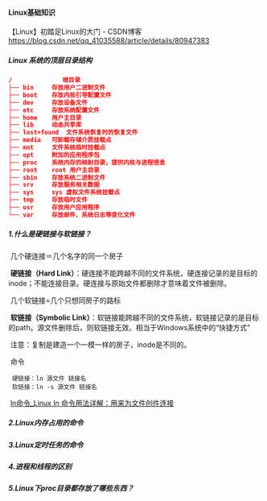 #### Linux基础知识

【Linux】初踏足Linux的大门 - CSDN博客
https://blog.csdn.net/qq_41035588/article/details/80947383

##### Linux 系统的顶层目录结构 

```json
/              根目录
├── bin     存放用户二进制文件
├── boot    存放内核引导配置文件
├── dev     存放设备文件
├── etc     存放系统配置文件
├── home    用户主目录
├── lib     动态共享库
├── lost+found  文件系统恢复时的恢复文件
├── media   可卸载存储介质挂载点
├── mnt     文件系统临时挂载点
├── opt     附加的应用程序包
├── proc    系统内存的映射目录，提供内核与进程信息
├── root    root 用户主目录
├── sbin    存放系统二进制文件
├── srv     存放服务相关数据
├── sys     sys 虚拟文件系统挂载点
├── tmp     存放临时文件
├── usr     存放用户应用程序
└── var     存放邮件、系统日志等变化文件
```



##### 1.什么是硬链接与软链接？

​	几个硬连接＝几个名字的同一个房子

​	**硬链接（Hard Link）**：硬连接不能跨越不同的文件系统，硬连接记录的是目标的inode；不能连接目录。硬连接与原始文件都删除才意味着文件被删除。

​	几个软链接=几个只想同房子的路标

​	**软链接（Symbolic Link）**：软链接能跨越不同的文件系统，软链接记录的是目标的path。源文件删除后，则软链接无效。相当于Windows系统中的“快捷方式”

​	注意：复制是建造一个一模一样的房子，inode是不同的。

​	命令

```
 硬链接：ln 源文件 链接名
 软链接：ln -s 源文件 链接名
```

​	[ln命令_Linux ln 命令用法详解：用来为文件创件连接](http://man.linuxde.net/ln)



##### 2.Linux内存占用的命令 



##### 3.Linux定时任务的命令 



##### 4.进程和线程的区别



##### 5.Linux下proc目录都存放了哪些东西？ 



​	